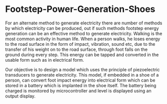 # Footstep-Power-Generation-Shoes

For an alternate method to generate electricity there are number of methods by which electricity can be produced, out if such methods footstep energy generation can be an effective method to generate electricity.  Walking is the most common activity in human life. When a person walks, he loses energy to the road surface in the form of impact, vibration, sound etc, due to the transfer of his weight on to the road surface, through foot falls on the ground during every step. This energy can be tapped and converted in the usable form such as in electrical form. 

Our objective is to design a model which uses the principle of piezoelectric transducers to generate electricity. This model, if embedded in a shoe of a person, can convert foot impact energy into electrical form which can be stored in a battery which is implanted in the shoe itself. The battery being charged is monitored by microcontroller and level is displayed using an output display.

